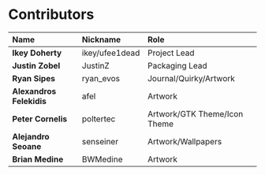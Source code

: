 # Contributors
| Name                     | Nickname       | Role                         |
|:-------------------------|:---------------|:-----------------------------|
| __Ikey Doherty__         | ikey/ufee1dead | Project Lead                 |
| __Justin Zobel__         | JustinZ        | Packaging Lead               |
| __Ryan Sipes__           | ryan_evos      | Journal/Quirky/Artwork       |
| __Alexandros Felekidis__ | afel           | Artwork                      |
| __Peter Cornelis__       | poltertec      | Artwork/GTK Theme/Icon Theme |
| __Alejandro Seoane__     | senseiner      | Artwork/Wallpapers           |
| __Brian Medine__         | BWMedine       | Artwork                      |
